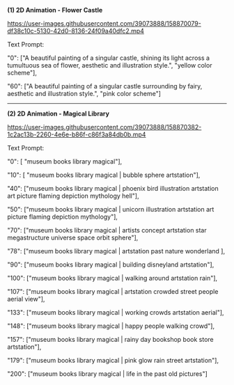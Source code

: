 **(1) 2D Animation - Flower Castle**

https://user-images.githubusercontent.com/39073888/158870079-df38c10c-5130-42d0-8136-24f09a40dfc2.mp4

Text Prompt: 

"0": ["A beautiful painting of a singular castle, shining its light across a tumultuous sea of flower, aesthetic and illustration style.", "yellow color scheme"],

"60": ["A beautiful painting of a singular castle surrounding by fairy, aesthetic and illustration style.", "pink color scheme"]


----


**(2) 2D Animation - Magical Library**

https://user-images.githubusercontent.com/39073888/158870382-1c2ac13b-2260-4e6e-b86f-c86f3a84db0b.mp4


Text Prompt: 

"0": [ "museum books library magical"],

"10": [ "museum books library magical | bubble sphere artstation"],

"40": ["museum books library magical | phoenix bird illustration artstation art picture flaming depiction mythology hell"],

"50": ["museum books library magical | unicorn illustration artstation art picture flaming depiction mythology"],

"70": ["museum books library magical | artists concept artstation star megastructure universe space orbit  sphere"],

"78": ["museum books library magical | artstation past nature wonderland        ],

"90": ["museum books library magical | building disneyland artstation"],

"100": ["museum books library magical | walking around artstation rain"],

"107": ["museum books library magical | artstation crowded street people aerial view"],

"133": ["museum books library magical | working crowds artstation aerial"],

"148": ["museum books library magical | happy people walking crowd"],

"157": ["museum books library magical | rainy day bookshop book store artstation"],

"179": ["museum books library magical | pink glow rain street artstation"],

"200": ["museum books library magical | life in the past old pictures"]


